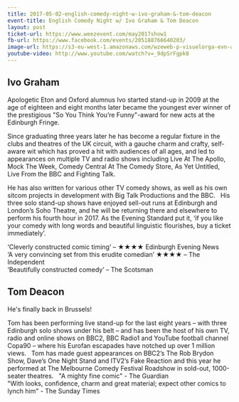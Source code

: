 ```yaml
---
title: 2017-05-02-english-comedy-night-w-ivo-graham-&-tom-deacon
event-title: English Comedy Night w/ Ivo Graham & Tom Deacon
layout: post
ticket-url: https://www.weezevent.com/may2017show1
fb-url: https://www.facebook.com/events/205188766640203/
image-url: https://s3-eu-west-1.amazonaws.com/wzeweb-p-visuelorga-evn-affiche-thumb/affiche_241991.thumb53700.1491394989.jpg
youtube-video: http://www.youtube.com/watch?v=_9dpSrFgpk8
---
```

## Ivo Graham
Apologetic Eton and Oxford alumnus Ivo started stand-up in 2009 at the age of eighteen and eight months later became the youngest ever winner of the prestigious "So You Think You’re Funny"-award for new acts at the Edinburgh Fringe.

Since graduating three years later he has become a regular fixture in the clubs and theatres of the UK circuit, with a gauche charm and crafty, self-aware wit which has proved a hit with audiences of all ages, and led to appearances on multiple TV and radio shows including Live At The Apollo, Mock The Week, Comedy Central At The Comedy Store, As Yet Untitled, Live From the BBC and Fighting Talk.

He has also written for various other TV comedy shows, as well as his own sitcom projects in development with Big Talk Productions and the BBC.
 
His three solo stand-up shows have enjoyed sell-out runs at Edinburgh and London’s Soho Theatre, and he will be returning there and elsewhere to perform his fourth hour in 2017. As the Evening Standard put it, ‘if you like your comedy with long words and beautiful linguistic flourishes, buy a ticket immediately’.

‘Cleverly constructed comic timing’ – ★★★★ Edinburgh Evening News  
‘A very convincing set from this erudite comedian’ ★★★★ – The Independent  
‘Beautifully constructed comedy’ – The Scotsman
 
## Tom Deacon
He's finally back in Brussels!

Tom has been performing live stand-up for the last eight years – with three Edinburgh solo shows under his belt – and has been the host of his own TV, radio and online shows on BBC2, BBC Radio1 and YouTube football channel Copa90 – where his Eurofan escapades have notched up over 1 million views.
 
Tom has made guest appearances on BBC2’s The Rob Brydon Show, Dave’s One Night Stand and ITV2’s Fake Reaction and this year he performed at The Melbourne Comedy Festival Roadshow in sold-out, 1000-seater theatres.
 
"A mighty fine comic" - The Guardian  
"With looks, confidence, charm and great material; expect other comics to lynch him" - The Sunday Times